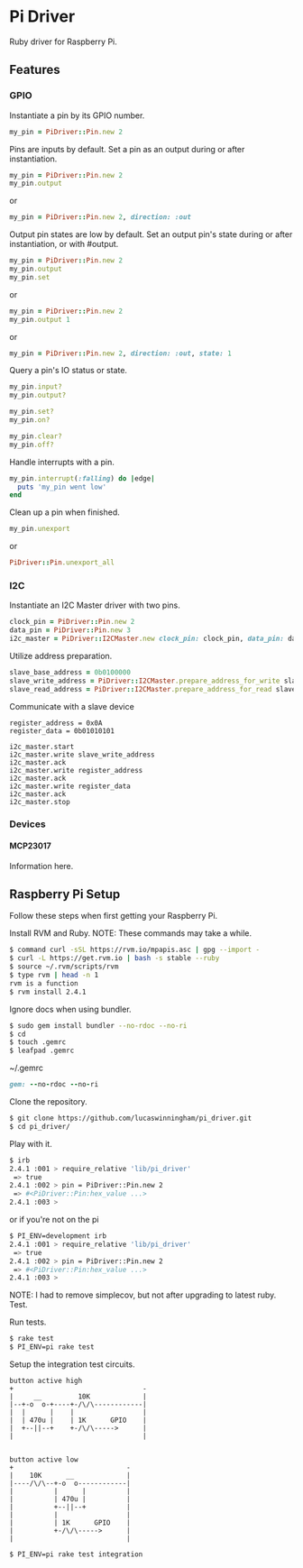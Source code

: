 # Pi Driver

Ruby driver for Raspberry Pi.

## Features

### GPIO

Instantiate a pin by its GPIO number.

```ruby
my_pin = PiDriver::Pin.new 2
```

Pins are inputs by default. Set a pin as an output during or after instantiation.

```ruby
my_pin = PiDriver::Pin.new 2
my_pin.output
```

or

```ruby
my_pin = PiDriver::Pin.new 2, direction: :out
```

Output pin states are low by default. Set an output pin's state during or after instantiation, or with #output.

```ruby
my_pin = PiDriver::Pin.new 2
my_pin.output
my_pin.set
```

or

```ruby
my_pin = PiDriver::Pin.new 2
my_pin.output 1
```

or

```ruby
my_pin = PiDriver::Pin.new 2, direction: :out, state: 1
```

Query a pin's IO status or state.

```ruby
my_pin.input?
my_pin.output?

my_pin.set?
my_pin.on?

my_pin.clear?
my_pin.off?
```

Handle interrupts with a pin.

```ruby
my_pin.interrupt(:falling) do |edge|
  puts 'my_pin went low'
end
```

Clean up a pin when finished.

```ruby
my_pin.unexport
```

or

```ruby
PiDriver::Pin.unexport_all
```

### I2C

Instantiate an I2C Master driver with two pins.

```ruby
clock_pin = PiDriver::Pin.new 2
data_pin = PiDriver::Pin.new 3
i2c_master = PiDriver::I2CMaster.new clock_pin: clock_pin, data_pin: data_pin
```

Utilize address preparation.

```ruby
slave_base_address = 0b0100000
slave_write_address = PiDriver::I2CMaster.prepare_address_for_write slave_base_address
slave_read_address = PiDriver::I2CMaster.prepare_address_for_read slave_base_address
```

Communicate with a slave device

```
register_address = 0x0A
register_data = 0b01010101

i2c_master.start
i2c_master.write slave_write_address
i2c_master.ack
i2c_master.write register_address
i2c_master.ack
i2c_master.write register_data
i2c_master.ack
i2c_master.stop
```

### Devices

#### MCP23017

Information here.

## Raspberry Pi Setup

Follow these steps when first getting your Raspberry Pi.

Install RVM and Ruby.
NOTE: These commands may take a while.

```bash
$ command curl -sSL https://rvm.io/mpapis.asc | gpg --import -
$ curl -L https://get.rvm.io | bash -s stable --ruby
$ source ~/.rvm/scripts/rvm
$ type rvm | head -n 1
rvm is a function
$ rvm install 2.4.1
```

Ignore docs when using bundler.

```bash
$ sudo gem install bundler --no-rdoc --no-ri
$ cd
$ touch .gemrc
$ leafpad .gemrc
```

~/.gemrc
```ruby
gem: --no-rdoc --no-ri
```

Clone the repository.

```bash
$ git clone https://github.com/lucaswinningham/pi_driver.git
$ cd pi_driver/
```

Play with it.

```bash
$ irb
2.4.1 :001 > require_relative 'lib/pi_driver'
 => true 
2.4.1 :002 > pin = PiDriver::Pin.new 2
 => #<PiDriver::Pin:hex_value ...> 
2.4.1 :003 > 
```

or if you're not on the pi

```bash
$ PI_ENV=development irb
2.4.1 :001 > require_relative 'lib/pi_driver'
 => true 
2.4.1 :002 > pin = PiDriver::Pin.new 2
 => #<PiDriver::Pin:hex_value ...> 
2.4.1 :003 > 
```

NOTE: I had to remove simplecov, but not after upgrading to latest ruby. Test.

Run tests.

```bash
$ rake test
$ PI_ENV=pi rake test
```

Setup the integration test circuits.

```
button active high
+                                -
|     __         10K             |
|--+-o  o-+----+-/\/\------------|
|  |      |    |                 |
|  | 470u |    | 1K      GPIO    |
|  +--||--+    +-/\/\----->      |
|                                |


button active low
+                            -
|    10K      __             |
|----/\/\--+-o  o------------|
|          |      |          |
|          | 470u |          |
|          +--||--+          |
|          |                 |
|          | 1K      GPIO    |
|          +-/\/\----->      |
|                            |
```

```bash
$ PI_ENV=pi rake test integration
```
